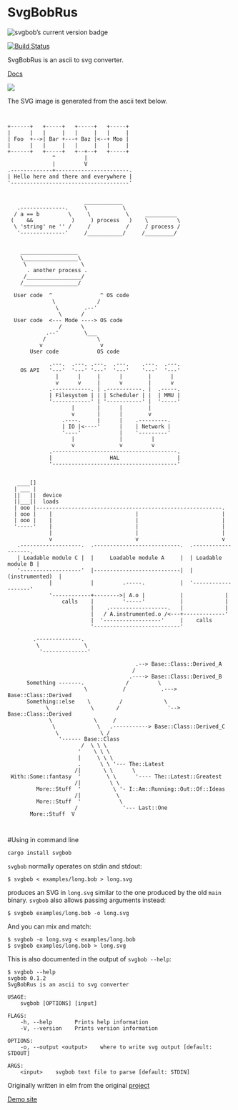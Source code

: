 # SvgBobRus

<img src="https://img.shields.io/crates/v/svgbob.svg" alt="svgbob’s current version badge" title="svgbob’s current version badge">

[![Build Status](https://api.travis-ci.org/ivanceras/svgbobrus.svg)](https://travis-ci.org/ivanceras/svgbobrus)

SvgBobRus is an ascii to svg converter.

[Docs](https://docs.rs/svgbob)

<img src="https://ivanceras.github.io/svgbobrus/examples/demo.svg"/>

The SVG image is generated from the ascii text below.

```text


+------+   +-----+   +-----+   +-----+
|      |   |     |   |     |   |     |
| Foo  +-->| Bar +---+ Baz |<--+ Moo |
|      |   |     |   |     |   |     |
+------+   +-----+   +--+--+   +-----+
              ^         |
              |         V
.-------------+-----------------------.
| Hello here and there and everywhere |
'-------------------------------------'


                        ____________
   .--------------.     \           \
  / a == b         \     \           \     __________
 (    &&            )     ) process   )    \         \
  \ 'string' ne '' /     /           /     / process /
   '--------------'     /___________/     /_________/


    __________________
    \_________________\
     \                 \
      . another process .
     /_________________/
    /_________________/

  User code  ^               ^ OS code
              \             /
               \        .--'
                \      /
  User code  <--- Mode ----> OS code
                /      \
            .--'        \___
           /                \
          v                  v 
       User code            OS code

             .---.  .---. .---.  .---.    .---.  .---.
    OS API   '---'  '---' '---'  '---'    '---'  '---'
               |      |     |      |        |      |
               v      v     |      v        |      v
             .------------. | .-----------. |  .-----.
             | Filesystem | | | Scheduler | |  | MMU |
             '------------' | '-----------' |  '-----'
                    |       |      |        |
                    v       |      |        v
                 .----.     |      |    .---------.
                 | IO |<----'      |    | Network |
                 '----'            |    '---------'
                    |              |         |
                    v              v         v
             .---------------------------------------.
             |                  HAL                  |
             '---------------------------------------'
             

   ____[]
  | ___ |
  ||   ||  device
  ||___||  loads
  | ooo |----------------------------------------------------------.
  | ooo |    |                          |                          |
  | ooo |    |                          |                          |
  '-----'    |                          |                          |
             |                          |                          |
             v                          v                          v
   .-------------------.  .---------------------------.  .-------------------.
   | Loadable module C |  |     Loadable module A     |  | Loadable module B |
   '-------------------'  |---------------------------|  |   (instrumented)  |
             |            |         .-----.           |  '-------------------'
             '------------+-------->| A.o |           |             |
                 calls    |         '-----'           |             |
                          |    .------------------.   |             |
                          |   / A.instrumented.o /<---+-------------'
                          |  '------------------'     |    calls
                          '---------------------------'   

        .--------------.
         \              \
          '--------------'

                                        .--> Base::Class::Derived_A
                                       /
                                      .----> Base::Class::Derived_B    
      Something -------.             /         \
                        \           /           .---> Base::Class::Derived
      Something::else    \         /             \
            \             \       /               '--> Base::Class::Derived
             \             \     /
              \             \   .-----------> Base::Class::Derived_C 
               \             \ /
                '------ Base::Class
                       /  \ \ \
                      '    \ \ \  
                      |     \ \ \
                      .      \ \ '--- The::Latest
                     /|       \ \      \
 With::Some::fantasy  '        \ \      '---- The::Latest::Greatest
                     /|         \ \
         More::Stuff  '          \ '- I::Am::Running::Out::Of::Ideas
                     /|           \
         More::Stuff  '            \
                     /              '--- Last::One
       More::Stuff  V 



```

#Using in command line

`cargo install svgbob`

`svgbob` normally operates on stdin and stdout:
```console
$ svgbob < examples/long.bob > long.svg
```
produces an SVG in `long.svg` similar to the one produced by the old `main` binary. `svgbob` also allows passing arguments instead:
```console
$ svgbob examples/long.bob -o long.svg
```
And you can mix and match:
```console
$ svgbob -o long.svg < examples/long.bob
$ svgbob examples/long.bob > long.svg
```

This is also documented in the output of `svgbob --help`:
```console
$ svgbob --help
svgbob 0.1.2
SvgBobRus is an ascii to svg converter

USAGE:
    svgbob [OPTIONS] [input]

FLAGS:
    -h, --help       Prints help information
    -V, --version    Prints version information

OPTIONS:
    -o, --output <output>    where to write svg output [default: STDOUT]

ARGS:
    <input>    svgbob text file to parse [default: STDIN]
```



Originally written in elm from the original [project](https://github.com/ivanceras/svgbob)

[Demo site](https://ivanceras.github.io/svgbobrus/)
